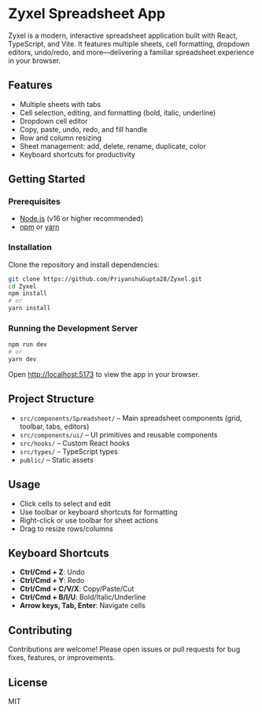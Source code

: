 # Zyxel Spreadsheet App

Zyxel is a modern, interactive spreadsheet application built with React, TypeScript, and Vite. It features multiple sheets, cell formatting, dropdown editors, undo/redo, and more—delivering a familiar spreadsheet experience in your browser.

## Features

- Multiple sheets with tabs
- Cell selection, editing, and formatting (bold, italic, underline)
- Dropdown cell editor
- Copy, paste, undo, redo, and fill handle
- Row and column resizing
- Sheet management: add, delete, rename, duplicate, color
- Keyboard shortcuts for productivity

## Getting Started

### Prerequisites

- [Node.js](https://nodejs.org/) (v16 or higher recommended)
- [npm](https://www.npmjs.com/) or [yarn](https://yarnpkg.com/)

### Installation

Clone the repository and install dependencies:

```bash
git clone https://github.com/PriyanshuGupta28/Zyxel.git
cd Zyxel
npm install
# or
yarn install
```

### Running the Development Server

```bash
npm run dev
# or
yarn dev
```

Open [http://localhost:5173](http://localhost:5173) to view the app in your browser.

## Project Structure

- `src/components/Spreadsheet/` – Main spreadsheet components (grid, toolbar, tabs, editors)
- `src/components/ui/` – UI primitives and reusable components
- `src/hooks/` – Custom React hooks
- `src/types/` – TypeScript types
- `public/` – Static assets

## Usage

- Click cells to select and edit
- Use toolbar or keyboard shortcuts for formatting
- Right-click or use toolbar for sheet actions
- Drag to resize rows/columns

## Keyboard Shortcuts

- **Ctrl/Cmd + Z**: Undo
- **Ctrl/Cmd + Y**: Redo
- **Ctrl/Cmd + C/V/X**: Copy/Paste/Cut
- **Ctrl/Cmd + B/I/U**: Bold/Italic/Underline
- **Arrow keys, Tab, Enter**: Navigate cells

## Contributing

Contributions are welcome! Please open issues or pull requests for bug fixes, features, or improvements.

## License

MIT
